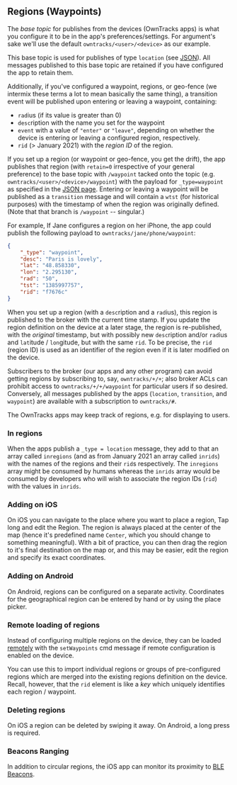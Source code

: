 ## Regions (Waypoints)

The _base topic_ for publishes from the devices (OwnTracks apps) is what you configure it
to be in the app's preferences/settings. For argument's sake we'll use the default `owntracks/<user>/<device>` as our example.

This base topic is used for publishes of type `location` (see [JSON](../tech/json.md)).
All messages published to this base topic are retained if you have configured the app to retain them.

Additionally, if you've configured a waypoint, regions, or geo-fence (we intermix these terms a lot to mean basically the same thing), a transition event will be published upon entering or leaving a waypoint, containing:

* `rad`ius (if its value is greater than 0)
* `desc`ription with the name you set for the waypoint
* `event` with a value of `"enter"` or `"leave"`, depending on
   whether the device is entering or leaving a configured region, respectively.
* `rid` (> January 2021) with the _region ID_ of the region.

If you set up a region (or waypoint or geo-fence, you get the drift), the app publishes that region (with `retain=0` irrespective of your general preference) to the base topic with `/waypoint` tacked onto the topic (e.g. `owntracks/<user>/<device>/waypoint`) with the payload for `_type=waypoint` as specified in the [JSON page](../tech/json.md). Entering or leaving a waypoint will be published as a `transition` message and will contain a `wtst` (for historical purposes) with the timestamp of when the region was originally defined. (Note that that branch is `/waypoint` -- singular.)

For example, If Jane configures a region on her iPhone, the app could publish the following payload to `owntracks/jane/phone/waypoint`:

```json
{
    "_type": "waypoint",
    "desc": "Paris is lovely",
    "lat": "48.858330",
    "lon": "2.295130",
    "rad": "50",
    "tst": "1385997757",
    "rid": "f7676c"
}
```

When you set up a region (with a `desc`ription and a `rad`ius), this
region is published to the broker with the current time stamp. If you update
the region definition on the device at a later stage, the region is
re-published, with the _original_ timestamp, but with possibly new
`desc`ription and/or `rad`ius and `lat`itude / `lon`gitude, but with the same
`rid`. To be precise, the `rid` (region ID) is used as an
identifier of the region even if it is later modified on the device.

Subscribers to the broker (our apps and any other program) can avoid getting
regions by subscribing to, say, `owntracks/+/+`; also broker ACLs can
prohibit access to `owntracks/+/+/waypoint` for particular users if so desired.
Conversely, all messages published by the apps (`location`, `transition`, and `waypoint`) are
available with a subscription to `owntracks/#`.

The OwnTracks apps may keep track of regions, e.g. for displaying to users. 

### In regions

When the apps publish a `_type = location` message, they add to that an array
called `inregions` (and as from January 2021 an array called `inrids`) with
the names of the regions and their `rid`s respectively. The `inregions` array
might be consumed by humans whereas the `inrids` array would be consumed by
developers who will wish to associate the region IDs (`rid`) with the values in
`inrids`.

### Adding on iOS

On iOS you can navigate to the place where you want to place a region, Tap long and edit the Region. The region is always placed at the center of the map (hence it's predefined name `Center`, which you should change to something meaningful). With a bit of practice, you can then drag the region to it's final destination on the map or, and this may be easier, edit the region and specify its exact coordinates.

### Adding on Android

On Android, regions can be configured on a separate activity. Coordinates for the geographical region can be entered by hand or by using the place picker.  

### Remote loading of regions

Instead of configuring multiple regions on the device, they can be loaded [remotely](remoteconfig.md) with the `setWaypoints` cmd message if remote configuration is enabled on the device. 

You can use this to import individual regions or groups of pre-configured regions which are merged into the existing regions definition on the device. Recall, however, that the `rid` element is like a _key_ which uniquely identifies each region / waypoint.

### Deleting regions

On iOS a region can be deleted by swiping it away. On Android, a long press is required. 

### Beacons Ranging

In addition to circular regions, the iOS app can monitor its proximity to [BLE Beacons](beacons.md). 
